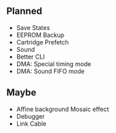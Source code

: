 ## Planned
* Save States
* EEPROM Backup
* Cartridge Prefetch
* Sound
* Better CLI
* DMA: Special timing mode
* DMA: Sound FIFO mode


## Maybe
* Affine background Mosaic effect
* Debugger
* Link Cable